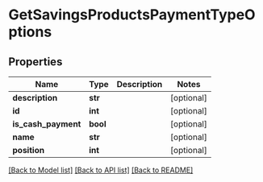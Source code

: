 # GetSavingsProductsPaymentTypeOptions

## Properties
Name | Type | Description | Notes
------------ | ------------- | ------------- | -------------
**description** | **str** |  | [optional] 
**id** | **int** |  | [optional] 
**is_cash_payment** | **bool** |  | [optional] 
**name** | **str** |  | [optional] 
**position** | **int** |  | [optional] 

[[Back to Model list]](../README.md#documentation-for-models) [[Back to API list]](../README.md#documentation-for-api-endpoints) [[Back to README]](../README.md)

